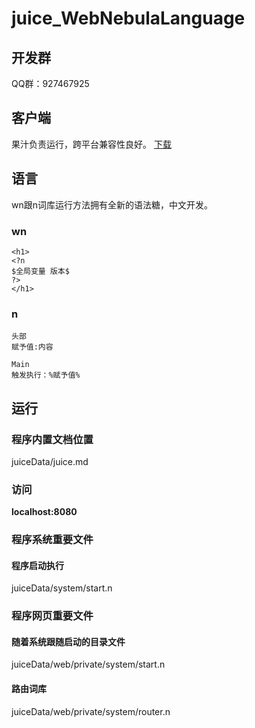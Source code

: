 # juice_WebNebulaLanguage

## 开发群
QQ群：927467925

## 客户端
果汁负责运行，跨平台兼容性良好。
<a href="https://github.com/cjxpj/juice_WebNebulaLanguage/releases">下载</a>

## 语言
wn跟n词库运行方法拥有全新的语法糖，中文开发。

### wn

```
<h1>
<?n
$全局变量 版本$
?>
</h1>
```

### n

```
头部
赋予值:内容

Main
触发执行：%赋予值%
```

## 运行

### 程序内置文档位置
juiceData/juice.md

### 访问
**localhost:8080**

### 程序系统重要文件

#### 程序启动执行
juiceData/system/start.n

### 程序网页重要文件

#### 随着系统跟随启动的目录文件
juiceData/web/private/system/start.n

#### 路由词库
juiceData/web/private/system/router.n




